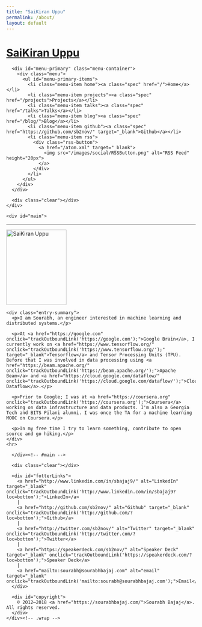 ```yaml
---
title: "SaiKiran Uppu"
permalink: /about/
layout: default
---
```



<div id="container">
    <div class="wrap">
    <div id="header">
      <div id="branding">
        <h1 id="site-title">
          <a href="/" title="SaiKiran Uppu" rel="Home">SaiKiran Uppu</a>
        </h1>
      </div>

      <div id="menu-primary" class="menu-container">
        <div class="menu">
          <ul id="menu-primary-items">
            <li class="menu-item home"><a class="spec" href="/">Home</a></li>
            <li class="menu-item projects"><a class="spec" href="/projects">Projects</a></li>
            <li class="menu-item talks"><a class="spec" href="/talks">Talks</a></li>
            <li class="menu-item blog"><a class="spec" href="/blog/">Blog</a></li>
            <li class="menu-item github"><a class="spec" href="https://github.com/sb2nov/" target="_blank">Github</a></li>
            <li class="menu-item rss">
              <div class="rss-button">
                <a href="/atom.xml" target="_blank">
                  <img src="/images/social/RSSButton.png" alt="RSS Feed" height="20px">
                </a>
              </div>
            </li>
          </ul>
        </div>
      </div>

      <div class="clear"></div>
    </div>

    <div id="main">


<div id="content">
  <div class="hfeed">
  <hr>
  <div class="hentry post no-border">
    <img src="/images/contents/NN.png" alt="SaiKiran Uppu" class="archive-thumbnail home-thumbnail" width="160" height="200">

    <div class="entry-summary">
      <p>I am Sourabh, an engineer interested in machine learning and distributed systems.</p>

      <p>At <a href="https://google.com" onclick="trackOutboundLink('https://google.com');">Google Brain</a>, I currently work on <a href="https://www.tensorflow.org/" onclick="trackOutboundLink('https://www.tensorflow.org/');" target="_blank">Tensorflow</a> and Tensor Processing Units (TPU). Before that I was involved in data processing using <a href="https://beam.apache.org/" onclick="trackOutboundLink('https://beam.apache.org/');">Apache Beam</a> and <a href="https://cloud.google.com/dataflow/" onclick="trackOutboundLink('https://cloud.google.com/dataflow/');">Cloud Dataflow</a>.</p>

      <p>Prior to Google; I was at <a href="https://coursera.org" onclick="trackOutboundLink('https://coursera.org');">Coursera</a> working on data infrastructure and data products. I'm also a Georgia Tech and BITS Pilani alumni. I was once the TA for a machine learning MOOC on Coursera.</p>

      <p>In my free time I try to learn something, contribute to open source and go hiking.</p>
    </div>
    <hr>
  </div>
</div>

</div><!-- #content -->

      </div><!-- #main -->

      <div class="clear"></div>

      <div id="fotterLinks">
        <a href="http://www.linkedin.com/in/sbajaj9/" alt="LinkedIn" target="_blank" onclick="trackOutboundLink('http://www.linkedin.com/in/sbajaj9?loc=bottom');">LinkedIn</a>
        |
        <a href="http://github.com/sb2nov/" alt="Github" target="_blank" onclick="trackOutboundLink('http://github.com/?loc=bottom');">Github</a>
        |
        <a href="http://twitter.com/sb2nov/" alt="Twitter" target="_blank" onclick="trackOutboundLink('http://twitter.com/?loc=bottom');">Twitter</a>
        |
        <a href="https://speakerdeck.com/sb2nov/" alt="Speaker Deck" target="_blank" onclick="trackOutboundLink('https://speakerdeck.com/?loc=bottom');">Speaker Deck</a>
        |
        <a href="mailto:sourabh@sourabhbajaj.com" alt="email" target="_blank" onclick="trackOutboundLink('mailto:sourabh@sourabhbajaj.com');">Email</a>
      </div>

      <div id="copyright">
        © 2012–2018 <a href="https://sourabhbajaj.com/">Sourabh Bajaj</a>. All rights reserved.
      </div>
    </div><!-- .wrap -->
  </div>
